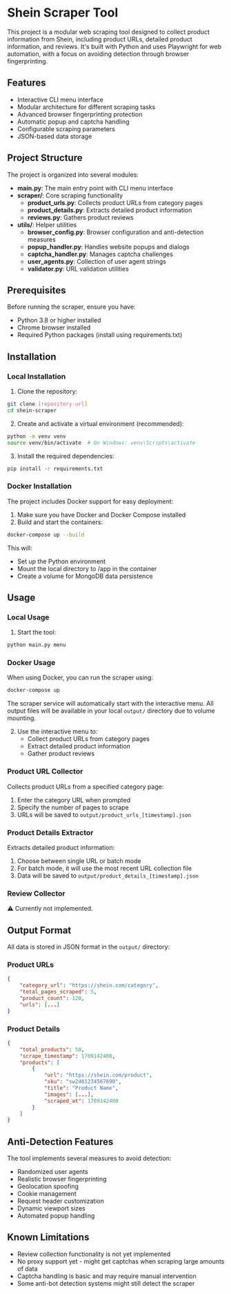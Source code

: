 # Shein Scraper Tool

This project is a modular web scraping tool designed to collect product information from Shein, including product URLs, detailed product information, and reviews. It's built with Python and uses Playwright for web automation, with a focus on avoiding detection through browser fingerprinting.

## Features

* Interactive CLI menu interface
* Modular architecture for different scraping tasks
* Advanced browser fingerprinting protection
* Automatic popup and captcha handling
* Configurable scraping parameters
* JSON-based data storage

## Project Structure

The project is organized into several modules:

* **main.py**: The main entry point with CLI menu interface
* **scraper/**: Core scraping functionality
  * **product_urls.py**: Collects product URLs from category pages
  * **product_details.py**: Extracts detailed product information
  * **reviews.py**: Gathers product reviews
* **utils/**: Helper utilities
  * **browser_config.py**: Browser configuration and anti-detection measures
  * **popup_handler.py**: Handles website popups and dialogs
  * **captcha_handler.py**: Manages captcha challenges
  * **user_agents.py**: Collection of user agent strings
  * **validator.py**: URL validation utilities

## Prerequisites

Before running the scraper, ensure you have:

* Python 3.8 or higher installed
* Chrome browser installed
* Required Python packages (install using requirements.txt)

## Installation

### Local Installation

1. Clone the repository:
```bash
git clone [repository-url]
cd shein-scraper
```

2. Create and activate a virtual environment (recommended):
```bash
python -m venv venv
source venv/bin/activate  # On Windows: venv\Scripts\activate
```

3. Install the required dependencies:
```bash
pip install -r requirements.txt
```

### Docker Installation

The project includes Docker support for easy deployment:

1. Make sure you have Docker and Docker Compose installed
2. Build and start the containers:
```bash
docker-compose up --build
```

This will:
* Set up the Python environment
* Mount the local directory to /app in the container
* Create a volume for MongoDB data persistence

## Usage

### Local Usage

1. Start the tool:
```bash
python main.py menu
```

### Docker Usage

When using Docker, you can run the scraper using:
```bash
docker-compose up
```

The scraper service will automatically start with the interactive menu. All output files will be available in your local `output/` directory due to volume mounting.

2. Use the interactive menu to:
   * Collect product URLs from category pages
   * Extract detailed product information
   * Gather product reviews

### Product URL Collector

Collects product URLs from a specified category page:
1. Enter the category URL when prompted
2. Specify the number of pages to scrape
3. URLs will be saved to `output/product_urls_[timestamp].json`

### Product Details Extractor

Extracts detailed product information:
1. Choose between single URL or batch mode
2. For batch mode, it will use the most recent URL collection file
3. Data will be saved to `output/product_details_[timestamp].json`

### Review Collector

⚠️ Currently not implemented.

## Output Format

All data is stored in JSON format in the `output/` directory:

### Product URLs
```json
{
    "category_url": "https://shein.com/category",
    "total_pages_scraped": 5,
    "product_count": 120,
    "urls": [...]
}
```

### Product Details
```json
{
    "total_products": 50,
    "scrape_timestamp": 1709142400,
    "products": [
        {
            "url": "https://shein.com/product",
            "sku": "sw2401234567890",
            "title": "Product Name",
            "images": [...],
            "scraped_at": 1709142400
        }
    ]
}
```

## Anti-Detection Features

The tool implements several measures to avoid detection:
* Randomized user agents
* Realistic browser fingerprinting
* Geolocation spoofing
* Cookie management
* Request header customization
* Dynamic viewport sizes
* Automated popup handling

## Known Limitations

* Review collection functionality is not yet implemented
* No proxy support yet - might get captchas when scraping large amounts of data
* Captcha handling is basic and may require manual intervention
* Some anti-bot detection systems might still detect the scraper
